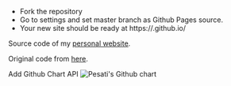 * Fork the repository
* Go to settings and set master branch as Github Pages source.
* Your new site should be ready at https://<username>.github.io/

Source code of my <a href="https://pesati.github.io/andrepesati"> personal website</a>.

Original code from <a href="https://github.com/WesleyyC/wesleyyc.github.io"> here</a>.

Add Github Chart API
<img src="https://ghchart.rshah.org/Pesati" alt="Pesati's Github chart" />

